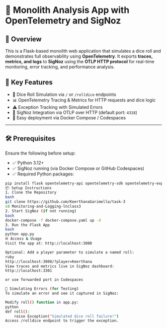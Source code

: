 # 🧩 Monolith Analysis App with OpenTelemetry and SigNoz

## 📌 Overview

This is a Flask-based monolith web application that simulates a dice roll and demonstrates full observability using **OpenTelemetry**. It exports **traces, metrics, and logs** to **SigNoz** using the **OTLP HTTP protocol** for real-time monitoring, error tracking, and performance analysis.

## 🚀 Key Features

- 🎲 Dice Roll Simulation via `/` or `/rolldice` endpoints
- 📊 OpenTelemetry Tracing & Metrics for HTTP requests and dice logic
- ⚠️ Exception Tracking with Simulated Errors
- 📡 SigNoz Integration via OTLP over HTTP (default port: `4318`)
- 📁 Easy deployment via Docker Compose / Codespaces

---

## 🛠️ Prerequisites

Ensure the following before setup:

- ✅ Python 3.12+
- ✅ SigNoz running (via Docker Compose or GitHub Codespaces)
- ✅ Required Python packages:

```bash
pip install flask opentelemetry-api opentelemetry-sdk opentelemetry-exporter-otlp
📦 Setup Instructions
1. Clone the Repository
bash
git clone https://github.com/KeerthanaGarimella/task-3
cd Monitoring-and-Logging-lnclass3
2. Start SigNoz (if not running)
bash
docker-compose -f docker-compose.yaml up -d
3. Run the Flask App
bash
python app.py
🌐 Access & Usage
Visit the app at: http://localhost:3000

Optional: Add a player parameter to simulate a named roll:
ruby
http://localhost:3000/?player=Keerthana
View traces and metrics live in SigNoz dashboard:
http://localhost:3301

or use forwarded port in Codespaces

🧪 Simulating Errors (for Testing)
To simulate an error and see it captured in SigNoz:

Modify roll() function in app.py:
python
def roll():
    raise Exception("Simulated dice roll failure!")
Access /rolldice endpoint to trigger the exception.
